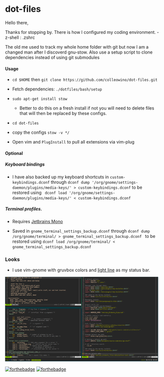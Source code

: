# dot-files

Hello there,

Thanks for stopping by. There is how I configured my coding environment. - z-shell : .zshrc

The old me used to track my whole home folder with git but now I am a changed man after I discoverd gnu-stow.
Also use a setup script to clone dependencies instead of using git submodules

#### Usage

- `cd $HOME` then `git clone https://github.com/colleowino/dot-files.git`
- Fetch dependencies: `./dotfiles/bash/setup`
- `sudo apt-get install stow`
  - Better to do this on a fresh install if not you will need to delete files that will then be replaced by these configs.
- `cd dot-files`

- copy the configs `stow -v */`

- Open vim and `PlugInstall` to pull all extensions via vim-plug

#### Optional

##### Keyboard bindings

- I have also backed up my keyboard shortcuts in `custom-keybindings.dconf` through
  `dconf dump '/org/gnome/settings-daemon/plugins/media-keys/' > custom-keybindings.dconf`
  to be restored using
  ` dconf load '/org/gnome/settings-daemon/plugins/media-keys/' < custom-keybindings.dconf`

##### Terminal profiles.

- Requires [Jetbrains Mono](https://www.jetbrains.com/lp/mono/)

- Saved in `gnome_terminal_settings_backup.dconf` through
  `dconf dump /org/gnome/terminal/ > gnome_terminal_settings_backup.dconf `
  to be restored using
  `dconf load /org/gnome/terminal/ < gnome_terminal_settings_backup.dconf `

### Looks

- I use vim-gnome with gruvbox colors and [light line](https://github.com/itchyny/lightline.vim) as my status bar.

![What you should expect](my_config.png)

[![forthebadge](https://forthebadge.com/images/badges/makes-people-smile.svg)](https://forthebadge.com)
[![forthebadge](https://forthebadge.com/images/badges/powered-by-black-magic.svg)](https://forthebadge.com)
